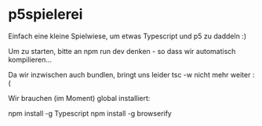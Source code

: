 # p5spielerei

Einfach eine kleine Spielwiese, um etwas Typescript und p5 zu daddeln :)

Um zu starten, bitte an npm run dev denken - so dass wir automatisch kompilieren...

Da wir inzwischen auch bundlen, bringt uns leider tsc -w nicht mehr weiter :(

Wir brauchen (im Moment) global installiert:

npm install -g Typescript
npm install -g browserify
